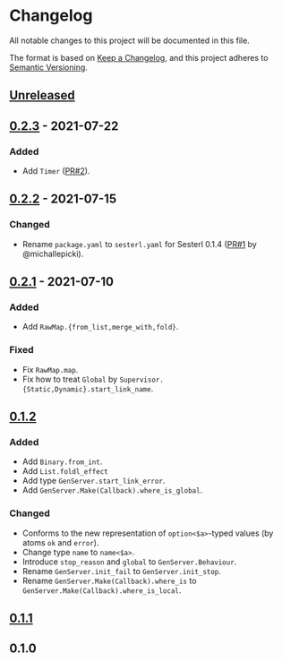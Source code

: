 # Changelog

All notable changes to this project will be documented in this file.

The format is based on [Keep a Changelog](http://keepachangelog.com/en/1.0.0/), and this project adheres to [Semantic Versioning](http://semver.org/spec/v2.0.0.html).

## [Unreleased]

## [0.2.3] - 2021-07-22
### Added
- Add `Timer` ([PR\#2](https://github.com/gfngfn/sesterl_stdlib/pull/2)).

## [0.2.2] - 2021-07-15
### Changed
- Rename `package.yaml` to `sesterl.yaml` for Sesterl 0.1.4 ([PR\#1](https://github.com/gfngfn/sesterl_stdlib/pull/1) by @michallepicki).

## [0.2.1] - 2021-07-10
### Added
- Add `RawMap.{from_list,merge_with,fold}`.

### Fixed
- Fix `RawMap.map`.
- Fix how to treat `Global` by `Supervisor.{Static,Dynamic}.start_link_name`.

## [0.1.2]
### Added
- Add `Binary.from_int`.
- Add `List.foldl_effect`
- Add type `GenServer.start_link_error`.
- Add `GenServer.Make(Callback).where_is_global`.

### Changed
- Conforms to the new representation of `option<$a>`-typed values (by atoms `ok` and `error`).
- Change type `name` to `name<$a>`.
- Introduce `stop_reason` and `global` to `GenServer.Behaviour`.
- Rename `GenServer.init_fail` to `GenServer.init_stop`.
- Rename `GenServer.Make(Callback).where_is` to `GenServer.Make(Callback).where_is_local`.

## [0.1.1]

## 0.1.0


  [Unreleased]: https://github.com/gfngfn/sesterl_stdlib/compare/v0.2.3...HEAD
  [0.2.3]: https://github.com/gfngfn/sesterl_stdlib/compare/v0.2.2...v0.2.3
  [0.2.2]: https://github.com/gfngfn/sesterl_stdlib/compare/v0.2.1...v0.2.2
  [0.2.1]: https://github.com/gfngfn/sesterl_stdlib/compare/v0.1.2...v0.2.1
  [0.1.2]: https://github.com/gfngfn/sesterl_stdlib/compare/v0.1.1...v0.1.2
  [0.1.1]: https://github.com/gfngfn/sesterl_stdlib/compare/v0.1.0...v0.1.1
